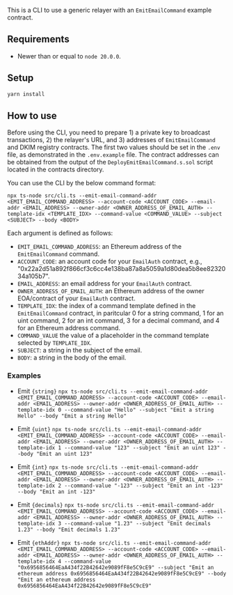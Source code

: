 This is a CLI to use a generic relayer with an `EmitEmailCommand` example contract.

## Requirements
- Newer than or equal to `node 20.0.0`.

## Setup

```bash
yarn install
```

## How to use
Before using the CLI, you need to prepare 1) a private key to broadcast transactions, 2) the relayer's URL, and 3) addresses of `EmitEmailCommand` and DKIM registry contracts.
The first two values should be set in the `.env` file, as demonstrated in the `.env.example` file.
The contract addresses can be obtained from the output of the `DeployEmitEmailCommand.s.sol` script located in the contracts directory.

You can use the CLI by the below command format:

`npx ts-node src/cli.ts --emit-email-command-addr <EMIT_EMAIL_COMMAND_ADDRESS> --account-code <ACCOUNT_CODE> --email-addr <EMAIL_ADDRESS> --owner-addr <OWNER_ADDRESS_OF_EMAIL_AUTH> --template-idx <TEMPLATE_IDX> --command-value <COMMAND_VALUE> --subject <SUBJECT> --body <BODY>`

Each argument is defined as follows:
- `EMIT_EMAIL_COMMAND_ADDRESS`: an Ethereum address of the `EmitEmailCommand` command.
- `ACCOUNT_CODE`: an account code for your `EmailAuth` contract, e.g., "0x22a2d51a892f866cf3c6cc4e138ba87a8a5059a1d80dea5b8ee8232034a105b7".
- `EMAIL_ADDRESS`: an email address for your `EmailAuth` contract.
- `OWNER_ADDRESS_OF_EMAIL_AUTH`: an Ethereum address of the owner EOA/contract of your `EmailAuth` contract.
- `TEMPLATE_IDX`: the index of a command template defined in the `EmitEmailCommand` contract, in paritcular 0 for a string command, 1 for an uint command, 2 for an int command, 3 for a decimal command, and 4 for an Ethereum address command.
- `COMMAND_VALUE` the value of a placeholder in the command template selected by `TEMPLATE_IDX`.
- `SUBJECT`: a string in the subject of the email.
- `BODY`: a string in the body of the email.

### Examples
- Emit `{string}`
`npx ts-node src/cli.ts --emit-email-command-addr <EMIT_EMAIL_COMMAND_ADDRESS> --account-code <ACCOUNT_CODE> --email-addr <EMAIL_ADDRESS> --owner-addr <OWNER_ADDRESS_OF_EMAIL_AUTH> --template-idx 0 --command-value "Hello" --subject "Emit a string Hello" --body "Emit a string Hello"`

- Emit `{uint}`
`npx ts-node src/cli.ts --emit-email-command-addr <EMIT_EMAIL_COMMAND_ADDRESS> --account-code <ACCOUNT_CODE> --email-addr <EMAIL_ADDRESS> --owner-addr <OWNER_ADDRESS_OF_EMAIL_AUTH> --template-idx 1 --command-value "123" --subject "Emit an uint 123" --body "Emit an uint 123"`

- Emit `{int}`
`npx ts-node src/cli.ts --emit-email-command-addr <EMIT_EMAIL_COMMAND_ADDRESS> --account-code <ACCOUNT_CODE> --email-addr <EMAIL_ADDRESS> --owner-addr <OWNER_ADDRESS_OF_EMAIL_AUTH> --template-idx 2 --command-value "-123" --subject "Emit an int -123" --body "Emit an int -123"`

- Emit `{decimals}`
`npx ts-node src/cli.ts --emit-email-command-addr <EMIT_EMAIL_COMMAND_ADDRESS> --account-code <ACCOUNT_CODE> --email-addr <EMAIL_ADDRESS> --owner-addr <OWNER_ADDRESS_OF_EMAIL_AUTH> --template-idx 3 --command-value "1.23" --subject "Emit decimals 1.23" --body "Emit decimals 1.23"`

- Emit `{ethAddr}`
`npx ts-node src/cli.ts --emit-email-command-addr <EMIT_EMAIL_COMMAND_ADDRESS> --account-code <ACCOUNT_CODE> --email-addr <EMAIL_ADDRESS> --owner-addr <OWNER_ADDRESS_OF_EMAIL_AUTH> --template-idx 4 --command-value "0x6956856464EaA434f22B42642e9089fF8e5C9cE9" --subject "Emit an ethereum address 0x6956856464EaA434f22B42642e9089fF8e5C9cE9" --body "Emit an ethereum address 0x6956856464EaA434f22B42642e9089fF8e5C9cE9"`